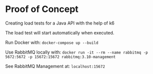 # Proof of Concept
Creating load tests for a Java API with the help of k6

The load test will start automatically when executed.

Run Docker with: `docker-compose up --build`

Use RabbitMQ locally with: `docker run -it --rm --name rabbitmq -p 5672:5672 -p 15672:15672 rabbitmq:3.10-management`

See RabbitMQ Management at: `localhost:15672`